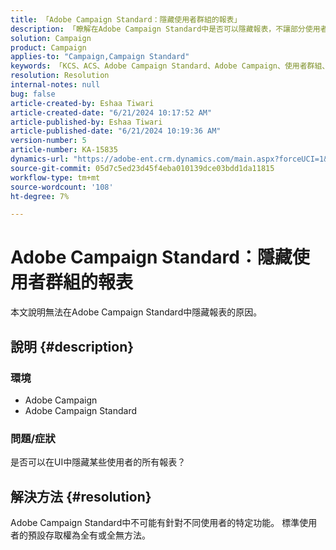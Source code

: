 ```yaml
---
title: 「Adobe Campaign Standard：隱藏使用者群組的報表」
description: 「瞭解在Adobe Campaign Standard中是否可以隱藏報表，不讓部分使用者看到。」
solution: Campaign
product: Campaign
applies-to: "Campaign,Campaign Standard"
keywords: 「KCS、ACS、Adobe Campaign Standard、Adobe Campaign、使用者群組、隱藏報表、常見問題集」
resolution: Resolution
internal-notes: null
bug: false
article-created-by: Eshaa Tiwari
article-created-date: "6/21/2024 10:17:52 AM"
article-published-by: Eshaa Tiwari
article-published-date: "6/21/2024 10:19:36 AM"
version-number: 5
article-number: KA-15835
dynamics-url: "https://adobe-ent.crm.dynamics.com/main.aspx?forceUCI=1&pagetype=entityrecord&etn=knowledgearticle&id=be6f8181-b72f-ef11-840a-6045bd029b18"
source-git-commit: 05d7c5ed23d45f4eba010139dce03bdd1da11815
workflow-type: tm+mt
source-wordcount: '108'
ht-degree: 7%

---
```


# Adobe Campaign Standard：隱藏使用者群組的報表


本文說明無法在Adobe Campaign Standard中隱藏報表的原因。

## 說明 {#description}


### 環境

- Adobe Campaign
- Adobe Campaign Standard


### 問題/症狀

是否可以在UI中隱藏某些使用者的所有報表？


## 解決方法 {#resolution}


Adobe Campaign Standard中不可能有針對不同使用者的特定功能。 標準使用者的預設存取權為全有或全無方法。
